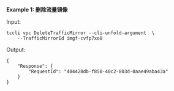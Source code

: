 **Example 1: 删除流量镜像**



Input: 

```
tccli vpc DeleteTrafficMirror --cli-unfold-argument  \
    --TrafficMirrorId imgf-cvfp7xo8
```

Output: 
```
{
    "Response": {
        "RequestId": "404428db-f850-40c2-803d-0aae49aba43a"
    }
}
```

